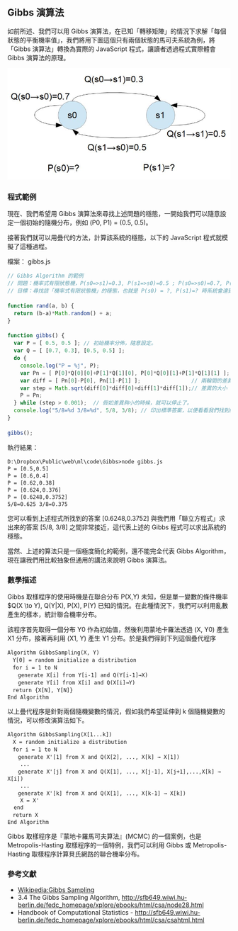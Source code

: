 ## Gibbs 演算法

如前所述、我們可以用 Gibbs 演算法，在已知「轉移矩陣」的情況下求解「每個狀態的平衡機率值」，我們將用下圖這個只有兩個狀態的馬可夫系統為例，將「Gibbs 演算法」轉換為實際的 JavaScript 程式，讓讀者透過程式實際體會 Gibbs 演算法的原理。

![圖、只有兩個狀態的馬可夫隨機系統，何時會達到平衡呢？](img/markov2state_gibbs.jpg)

### 程式範例

現在、我們希望用 Gibbs 演算法來尋找上述問題的穩態，一開始我們可以隨意設定一個初始的隨機分布，例如 (P0, P1) = (0.5, 0.5)。

接著我們就可以用疊代的方法，計算該系統的穩態，以下的 JavaScript 程式就模擬了這種過程。

檔案： gibbs.js

```javascript
// Gibbs Algorithm 的範例
// 問題：機率式有限狀態機，P(s0=>s1)=0.3, P(s1=>s0)=0.5 ; P(s0=>s0)=0.7, P(s1=>s1)=0.5
// 目標：尋找該「機率式有限狀態機」的穩態，也就是 P(s0) = ?, P(s1)=? 時系統會達到平衡。

function rand(a, b) {
  return (b-a)*Math.random() + a;
}

function gibbs() {
  var P = [ 0.5, 0.5 ]; // 初始機率分佈，隨意設定。
  var Q = [ [0.7, 0.3], [0.5, 0.5] ];
  do {
	console.log("P = %j", P);
    var Pn = [ P[0]*Q[0][0]+P[1]*Q[1][0], P[0]*Q[0][1]+P[1]*Q[1][1] ];    // 下一輪的機率分布。
	var diff = [ Pn[0]-P[0], Pn[1]-P[1] ];                // 兩輪間的差異。
	var step = Math.sqrt(diff[0]*diff[0]+diff[1]*diff[1]);// 差異的大小
	P = Pn;
  } while (step > 0.001);  // 假如差異夠小的時候，就可以停止了。
  console.log("5/8=%d 3/8=%d", 5/8, 3/8); // 印出標準答案，以便看看我們找到的答案是否夠接近。
}

gibbs();
```

執行結果：

```
D:\Dropbox\Public\web\ml\code\Gibbs>node gibbs.js
P = [0.5,0.5]
P = [0.6,0.4]
P = [0.62,0.38]
P = [0.624,0.376]
P = [0.6248,0.3752]
5/8=0.625 3/8=0.375
```

您可以看到上述程式所找到的答案 [0.6248,0.3752] 與我們用「聯立方程式」求出來的答案 [5/8, 3/8] 之間非常接近，這代表上述的 Gibbs 程式可以求出系統的穩態。

當然、上述的算法只是一個極度簡化的範例，還不能完全代表 Gibbs Algorithm，現在讓我們用比較抽象但通用的講法來說明 Gibbs 演算法。

### 數學描述

Gibbs 取樣程序的使用時機是在聯合分布 P(X,Y) 未知，但是單一變數的條件機率 $Q(X \to Y), Q(Y|X), P(X), P(Y) 已知的情況。在此種情況下，我們可以利用亂數產生的樣本，統計聯合機率分布。

該程序首先取得一個分布 Y0 作為初始值，然後利用蒙地卡羅法透過 (X, Y0) 產生 X1 分布，接著再利用 (X1, Y)  產生 Y1 分布。於是我們得到下列這個疊代程序 

```
Algorithm GibbsSampling(X, Y)
　Y[0] = random initialize a distribution
　for i = 1 to N
　　generate X[i] from Y[i-1] and Q(Y[i-1]→X)
　　generate Y[i] from X[i] and Q(X[i]→Y) 
　return {X[N], Y[N]}
End Algorithm
```

以上疊代程序是針對兩個隨機變數的情況，假如我們希望延伸到 k 個隨機變數的情況，可以修改演算法如下。

```
Algorithm GibbsSampling(X[1...k])
　X = random initialize a distribution
　for i = 1 to N
　　generate X'[1] from X and Q(X[2], ..., X[k] → X[1])
    ...
　　generate X'[j] from X and Q(X[1], ..., X[j-1], X[j+1],...,X[k] → X[i])
    ...
　　generate X'[k] from X and Q(X[1], ..., X[k-1] → X[k])
    X = X'
  end
　return X
End Algorithm
```

Gibbs 取樣程序是『蒙地卡羅馬可夫算法』(MCMC) 的一個案例，也是 Metropolis-Hasting 取樣程序的一個特例，我們可以利用 Gibbs 或 Metropolis-Hasting 取樣程序計算貝氏網路的聯合機率分布。

### 參考文獻

* [Wikipedia:Gibbs Sampling](http://en.wikipedia.org/wiki/Gibbs_sampling)
* 3.4 The Gibbs Sampling Algorithm, <http://sfb649.wiwi.hu-berlin.de/fedc_homepage/xplore/ebooks/html/csa/node28.html>
* Handbook of Computational Statistics - <http://sfb649.wiwi.hu-berlin.de/fedc_homepage/xplore/ebooks/html/csa/csahtml.html>


